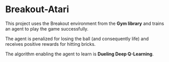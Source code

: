 # Breakout-Atari

This project uses the Breakout environment from the **Gym library** and trains an agent to play the game successfully.

The agent is penalized for losing the ball (and consequently life) and receives positive rewards for hitting bricks.

The algorithm enabling the agent to learn is **Dueling Deep Q-Learning**.
